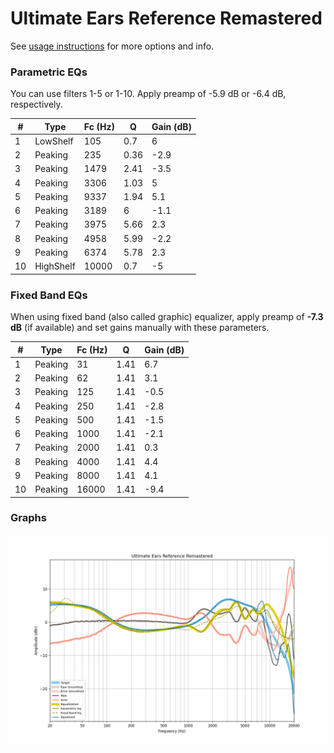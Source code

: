 # Ultimate Ears Reference Remastered
See [usage instructions](https://github.com/jaakkopasanen/AutoEq#usage) for more options and info.

### Parametric EQs
You can use filters 1-5 or 1-10. Apply preamp of -5.9 dB or -6.4 dB, respectively.

|   # | Type      |   Fc (Hz) |    Q |   Gain (dB) |
|-----|-----------|-----------|------|-------------|
|   1 | LowShelf  |       105 | 0.7  |         6   |
|   2 | Peaking   |       235 | 0.36 |        -2.9 |
|   3 | Peaking   |      1479 | 2.41 |        -3.5 |
|   4 | Peaking   |      3306 | 1.03 |         5   |
|   5 | Peaking   |      9337 | 1.94 |         5.1 |
|   6 | Peaking   |      3189 | 6    |        -1.1 |
|   7 | Peaking   |      3975 | 5.66 |         2.3 |
|   8 | Peaking   |      4958 | 5.99 |        -2.2 |
|   9 | Peaking   |      6374 | 5.78 |         2.3 |
|  10 | HighShelf |     10000 | 0.7  |        -5   |

### Fixed Band EQs
When using fixed band (also called graphic) equalizer, apply preamp of **-7.3 dB** (if available) and set gains manually with these parameters.

|   # | Type    |   Fc (Hz) |    Q |   Gain (dB) |
|-----|---------|-----------|------|-------------|
|   1 | Peaking |        31 | 1.41 |         6.7 |
|   2 | Peaking |        62 | 1.41 |         3.1 |
|   3 | Peaking |       125 | 1.41 |        -0.5 |
|   4 | Peaking |       250 | 1.41 |        -2.8 |
|   5 | Peaking |       500 | 1.41 |        -1.5 |
|   6 | Peaking |      1000 | 1.41 |        -2.1 |
|   7 | Peaking |      2000 | 1.41 |         0.3 |
|   8 | Peaking |      4000 | 1.41 |         4.4 |
|   9 | Peaking |      8000 | 1.41 |         4.1 |
|  10 | Peaking |     16000 | 1.41 |        -9.4 |

### Graphs
![](./Ultimate%20Ears%20Reference%20Remastered.png)
